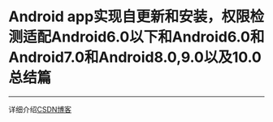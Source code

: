 # Android app实现自更新和安装，权限检测适配Android6.0以下和Android6.0和Android7.0和Android8.0,9.0以及10.0总结篇
---
详细介绍[CSDN博客](https://blog.csdn.net/qq_16601407/article/details/79630094)
